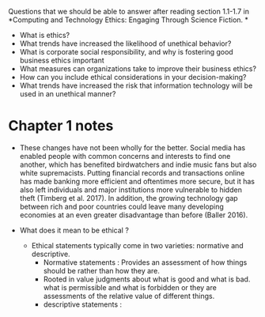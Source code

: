 Questions that we should be able to answer after reading section 1.1-1.7 in *Computing and Technology Ethics: Engaging Through Science Fiction. * 
* What is ethics?
* What trends have increased the likelihood of unethical behavior?
* What is corporate social responsibility, and why is fostering good business ethics important
* What measures can organizations take to improve their business ethics?
* How can you include ethical considerations in your decision-making?
* What trends have increased the risk that information technology will be used in an unethical manner?



# Chapter 1 notes 
* These changes have not been wholly for the better. Social media has enabled people with common concerns and interests to find one another, which has benefited birdwatchers and indie music fans but also white supremacists. Putting financial records and transactions online has made banking more efficient and oftentimes more secure, but it has also left individuals and major institutions more vulnerable to hidden theft (Timberg et al. 2017). In addition, the growing technology gap between rich and poor countries could leave many developing economies at an even greater disadvantage than before (Baller 2016).

* What does it mean to be ethical ?
	* Ethical statements typically come in two varieties: normative and descriptive.
		* Normative statements : Provides an assessment of how things should be rather than how they are.
		* Rooted in value judgments about what is good and what is bad. what is permissible and what is forbidden or they are assessments of the relative value of different things. 
		* descriptive statements : 
